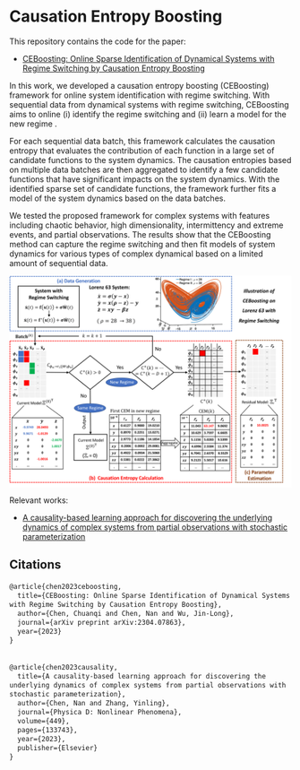 # Causation Entropy Boosting

This repository contains the code for the paper:
- [CEBoosting: Online Sparse Identification of Dynamical Systems with Regime Switching by Causation Entropy Boosting](https://arxiv.org/abs/2304.07863)

In this work, we developed a causation entropy boosting (CEBoosting) framework for online system identification with regime switching. With sequential data from dynamical systems with regime switching, CEBoosting aims to online (i) identify the regime switching and (ii) learn a model for the new regime .


For each sequential data batch, this framework calculates the causation entropy that evaluates the contribution of each function in a large set of candidate functions to the system dynamics. The causation entropies based on multiple data batches are then aggregated to identify a few candidate functions that have significant impacts on the system dynamics. With the identified sparse set of candidate functions, the framework further fits a model of the system dynamics based on the data batches. 


We tested the proposed framework for complex systems with features including chaotic behavior, high dimensionality, intermittency and extreme events, and partial observations. The results show that the CEBoosting method can capture the regime switching and then fit models of system dynamics for various types of complex dynamical based on a limited amount of sequential data.

<p align="center">
<img align="middle" src="./assets/SchematicDiagram.png" alt="SchematicDiagram" width="1200"  />
</p>

Relevant works:
- [A causality-based learning approach for discovering the underlying dynamics of complex systems from partial observations with stochastic parameterization](https://www.sciencedirect.com/science/article/pii/S0167278923000970)




## Citations

```
@article{chen2023ceboosting,
  title={CEBoosting: Online Sparse Identification of Dynamical Systems with Regime Switching by Causation Entropy Boosting},
  author={Chen, Chuanqi and Chen, Nan and Wu, Jin-Long},
  journal={arXiv preprint arXiv:2304.07863},
  year={2023}
}


@article{chen2023causality,
  title={A causality-based learning approach for discovering the underlying dynamics of complex systems from partial observations with stochastic parameterization},
  author={Chen, Nan and Zhang, Yinling},
  journal={Physica D: Nonlinear Phenomena},
  volume={449},
  pages={133743},
  year={2023},
  publisher={Elsevier}
}
```
